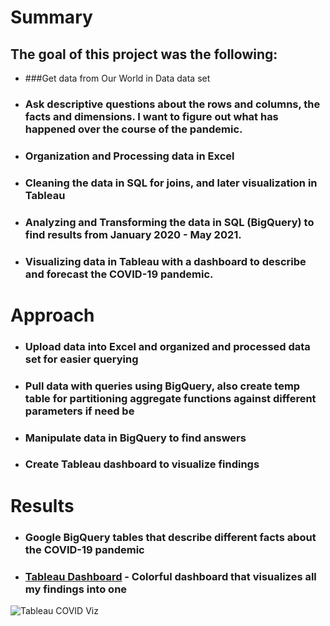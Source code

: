 # Summary
## The goal of this project was the following:
* ###Get data from Our World in Data data set
* ### Ask descriptive questions about the rows and columns, the facts and dimensions. I want to figure out what has happened over the course of the pandemic.
* ### Organization and Processing data in Excel
* ### Cleaning the data in SQL for joins, and later visualization in Tableau
* ### Analyzing and Transforming the data in SQL (BigQuery) to find results from January 2020 - May 2021.
* ### Visualizing data in Tableau with a dashboard to describe and forecast the COVID-19 pandemic.

# Approach
* ### Upload data into Excel and organized and processed data set for easier querying
* ### Pull data with queries using BigQuery, also create temp table for partitioning aggregate functions against different parameters if need be
* ### Manipulate data in BigQuery to find answers
* ### Create Tableau dashboard to visualize findings

# Results
* ### Google BigQuery tables that describe different facts about the COVID-19 pandemic
* ### [Tableau Dashboard](https://public.tableau.com/app/profile/trenton.moore4482/viz/WorldwideCOVIDDashboard/Dashboard1) - Colorful dashboard that visualizes all my findings into one
![Tableau COVID Viz](https://media-exp1.licdn.com/dms/image/C4E22AQFppnY_MHL88g/feedshare-shrink_2048_1536/0/1624379772437?e=1632960000&v=beta&t=DTkCx1XlymEAqrBNjS0FXL5FECIPjMvg2cmtHsHT18Y)
